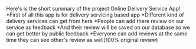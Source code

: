 Here's is the short summary of the project Online Delivery Service App!
*First of all this app is for delivery servicing based app
*Different kind of delivery services can get from here
*People can add there review on our service as feedback
*And their review will be saved on our database so we can get better by public feedback
*Everyone can add reviews at the same time they can see other's review as well(100% original review)
